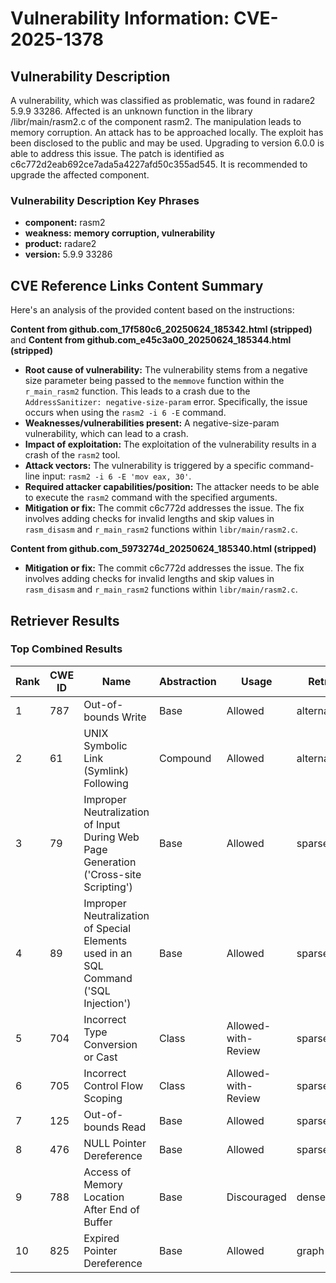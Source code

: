 # Vulnerability Information: CVE-2025-1378

## Vulnerability Description
A vulnerability, which was classified as problematic, was found in radare2 5.9.9 33286. Affected is an unknown function in the library /libr/main/rasm2.c of the component rasm2. The manipulation leads to memory corruption. An attack has to be approached locally. The exploit has been disclosed to the public and may be used. Upgrading to version 6.0.0 is able to address this issue. The patch is identified as c6c772d2eab692ce7ada5a4227afd50c355ad545. It is recommended to upgrade the affected component.

### Vulnerability Description Key Phrases
- **component:** rasm2
- **weakness:** **memory corruption, vulnerability**
- **product:** radare2
- **version:** 5.9.9 33286

## CVE Reference Links Content Summary
Here's an analysis of the provided content based on the instructions:

**Content from github.com_17f580c6_20250624_185342.html (stripped)** and **Content from github.com_e45c3a00_20250624_185344.html (stripped)**

*   **Root cause of vulnerability:** The vulnerability stems from a negative size parameter being passed to the `memmove` function within the `r_main_rasm2` function. This leads to a crash due to the `AddressSanitizer: negative-size-param` error. Specifically, the issue occurs when using the `rasm2 -i 6 -E` command.
*   **Weaknesses/vulnerabilities present:** A negative-size-param vulnerability, which can lead to a crash.
*   **Impact of exploitation:** The exploitation of the vulnerability results in a crash of the `rasm2` tool.
*   **Attack vectors:** The vulnerability is triggered by a specific command-line input: `rasm2 -i 6 -E 'mov eax, 30'`.
*   **Required attacker capabilities/position:** The attacker needs to be able to execute the `rasm2` command with the specified arguments.
*   **Mitigation or fix:** The commit c6c772d addresses the issue. The fix involves adding checks for invalid lengths and skip values in `rasm_disasm` and `r_main_rasm2` functions within `libr/main/rasm2.c`.

**Content from github.com_5973274d_20250624_185340.html (stripped)**

*   **Mitigation or fix:** The commit c6c772d addresses the issue. The fix involves adding checks for invalid lengths and skip values in `rasm_disasm` and `r_main_rasm2` functions within `libr/main/rasm2.c`.

## Retriever Results

### Top Combined Results

| Rank | CWE ID | Name | Abstraction | Usage  | Retrievers | Individual Scores |
|------|--------|------|-------------|-------|------------|-------------------|
| 1 | 787 | Out-of-bounds Write | Base | Allowed | alternate_terms | 1.000 |
| 2 | 61 | UNIX Symbolic Link (Symlink) Following | Compound | Allowed | alternate_terms | 0.700 |
| 3 | 79 | Improper Neutralization of Input During Web Page Generation ('Cross-site Scripting') | Base | Allowed | sparse | 0.539 |
| 4 | 89 | Improper Neutralization of Special Elements used in an SQL Command ('SQL Injection') | Base | Allowed | sparse | 0.498 |
| 5 | 704 | Incorrect Type Conversion or Cast | Class | Allowed-with-Review | sparse | 0.483 |
| 6 | 705 | Incorrect Control Flow Scoping | Class | Allowed-with-Review | sparse | 0.472 |
| 7 | 125 | Out-of-bounds Read | Base | Allowed | sparse | 0.472 |
| 8 | 476 | NULL Pointer Dereference | Base | Allowed | sparse | 0.464 |
| 9 | 788 | Access of Memory Location After End of Buffer | Base | Discouraged | dense | 0.572 |
| 10 | 825 | Expired Pointer Dereference | Base | Allowed | graph | 0.003 |

